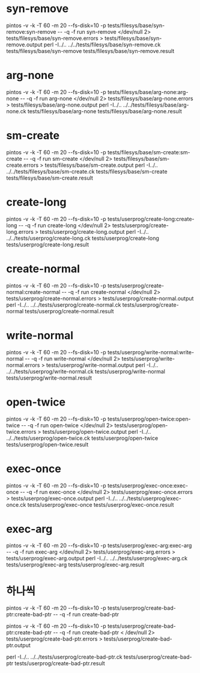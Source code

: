 # syn-remove
pintos -v -k -T 60 -m 20   --fs-disk=10 -p tests/filesys/base/syn-remove:syn-remove -- -q -f run syn-remove </dev/null 2> tests/filesys/base/syn-remove.errors > tests/filesys/base/syn-remove.output 
perl -I../.. ../../tests/filesys/base/syn-remove.ck tests/filesys/base/syn-remove tests/filesys/base/syn-remove.result

# arg-none
pintos -v -k -T 60 -m 20   --fs-disk=10 -p tests/filesys/base/arg-none:arg-none -- -q -f run arg-none </dev/null 2> tests/filesys/base/arg-none.errors > tests/filesys/base/arg-none.output 
perl -I../.. ../../tests/filesys/base/arg-none.ck tests/filesys/base/arg-none tests/filesys/base/arg-none.result

# sm-create
pintos -v -k -T 60 -m 20   --fs-disk=10 -p tests/filesys/base/sm-create:sm-create -- -q -f run sm-create </dev/null 2> tests/filesys/base/sm-create.errors > tests/filesys/base/sm-create.output 
perl -I../.. ../../tests/filesys/base/sm-create.ck tests/filesys/base/sm-create tests/filesys/base/sm-create.result

# create-long
pintos -v -k -T 60 -m 20   --fs-disk=10 -p tests/userprog/create-long:create-long -- -q -f run create-long </dev/null 2> tests/userprog/create-long.errors > tests/userprog/create-long.output 
perl -I../.. ../../tests/userprog/create-long.ck tests/userprog/create-long tests/userprog/create-long.result

# create-normal
pintos -v -k -T 60 -m 20   --fs-disk=10 -p tests/userprog/create-normal:create-normal -- -q -f run create-normal </dev/null 2> tests/userprog/create-normal.errors > tests/userprog/create-normal.output 
perl -I../.. ../../tests/userprog/create-normal.ck tests/userprog/create-normal tests/userprog/create-normal.result

# write-normal 
pintos -v -k -T 60 -m 20   --fs-disk=10 -p tests/userprog/write-normal:write-normal -- -q -f run write-normal </dev/null 2> tests/userprog/write-normal.errors > tests/userprog/write-normal.output 
perl -I../.. ../../tests/userprog/write-normal.ck tests/userprog/write-normal tests/userprog/write-normal.result

# open-twice
pintos -v -k -T 60 -m 20   --fs-disk=10 -p tests/userprog/open-twice:open-twice -- -q -f run open-twice </dev/null 2> tests/userprog/open-twice.errors > tests/userprog/open-twice.output 
perl -I../.. ../../tests/userprog/open-twice.ck tests/userprog/open-twice tests/userprog/open-twice.result

# exec-once
pintos -v -k -T 60 -m 20   --fs-disk=10 -p tests/userprog/exec-once:exec-once -- -q -f run exec-once </dev/null 2> tests/userprog/exec-once.errors > tests/userprog/exec-once.output 
perl -I../.. ../../tests/userprog/exec-once.ck tests/userprog/exec-once tests/userprog/exec-once.result

# exec-arg
pintos -v -k -T 60 -m 20   --fs-disk=10 -p tests/userprog/exec-arg:exec-arg -- -q -f run exec-arg </dev/null 2> tests/userprog/exec-arg.errors > tests/userprog/exec-arg.output 
perl -I../.. ../../tests/userprog/exec-arg.ck tests/userprog/exec-arg tests/userprog/exec-arg.result



# 하나씩 
pintos -v -k -T 60 -m 20 --fs-disk=10 -p tests/userprog/create-bad-ptr:create-bad-ptr -- -q -f run create-bad-ptr

pintos -v -k -T 60 -m 20 --fs-disk=10 -p tests/userprog/create-bad-ptr:create-bad-ptr -- -q -f run create-bad-ptr < /dev/null 2> tests/userprog/create-bad-ptr.errors > tests/userprog/create-bad-ptr.output

perl -I../.. ../../tests/userprog/create-bad-ptr.ck tests/userprog/create-bad-ptr tests/userprog/create-bad-ptr.result